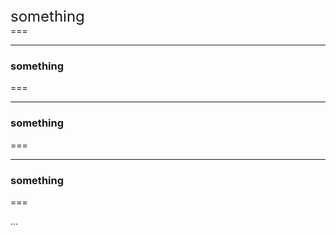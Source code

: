 <style>
  div#pai {
    font-size: 24px;  
  }
</style>

<div id="pai">something</div>
===

---

### something
===

---
### something
===

---
### something
===

...
